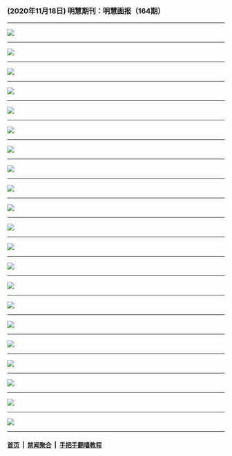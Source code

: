 ### (2020年11月18日) 明慧期刊：明慧画报（164期）

---

<img src="http://qikan.minghui.org/mhqkpage/qikanimage/2020/11/17/mhhb-164-a4-read-online1.png"/><hr/>
<img src="http://qikan.minghui.org/mhqkpage/qikanimage/2020/11/17/mhhb-164-a4-read-online2.png"/><hr/>
<img src="http://qikan.minghui.org/mhqkpage/qikanimage/2020/11/17/mhhb-164-a4-read-online3.png"/><hr/>
<img src="http://qikan.minghui.org/mhqkpage/qikanimage/2020/11/17/mhhb-164-a4-read-online4.png"/><hr/>
<img src="http://qikan.minghui.org/mhqkpage/qikanimage/2020/11/17/mhhb-164-a4-read-online5.png"/><hr/>
<img src="http://qikan.minghui.org/mhqkpage/qikanimage/2020/11/17/mhhb-164-a4-read-online6.png"/><hr/>
<img src="http://qikan.minghui.org/mhqkpage/qikanimage/2020/11/17/mhhb-164-a4-read-online7.png"/><hr/>
<img src="http://qikan.minghui.org/mhqkpage/qikanimage/2020/11/17/mhhb-164-a4-read-online8.png"/><hr/>
<img src="http://qikan.minghui.org/mhqkpage/qikanimage/2020/11/17/mhhb-164-a4-read-online9.png"/><hr/>
<img src="http://qikan.minghui.org/mhqkpage/qikanimage/2020/11/17/mhhb-164-a4-read-online10.png"/><hr/>
<img src="http://qikan.minghui.org/mhqkpage/qikanimage/2020/11/17/mhhb-164-a4-read-online11.png"/><hr/>
<img src="http://qikan.minghui.org/mhqkpage/qikanimage/2020/11/17/mhhb-164-a4-read-online12.png"/><hr/>
<img src="http://qikan.minghui.org/mhqkpage/qikanimage/2020/11/17/mhhb-164-a4-read-online13.png"/><hr/>
<img src="http://qikan.minghui.org/mhqkpage/qikanimage/2020/11/17/mhhb-164-a4-read-online14.png"/><hr/>
<img src="http://qikan.minghui.org/mhqkpage/qikanimage/2020/11/17/mhhb-164-a4-read-online15.png"/><hr/>
<img src="http://qikan.minghui.org/mhqkpage/qikanimage/2020/11/17/mhhb-164-a4-read-online16.png"/><hr/>
<img src="http://qikan.minghui.org/mhqkpage/qikanimage/2020/11/17/mhhb-164-a4-read-online17.png"/><hr/>
<img src="http://qikan.minghui.org/mhqkpage/qikanimage/2020/11/17/mhhb-164-a4-read-online18.png"/><hr/>
<img src="http://qikan.minghui.org/mhqkpage/qikanimage/2020/11/17/mhhb-164-a4-read-online19.png"/><hr/>
<img src="http://qikan.minghui.org/mhqkpage/qikanimage/2020/11/17/mhhb-164-a4-read-online20.png"/><hr/>
<img src="http://qikan.minghui.org/mhqkpage/qikanimage/2020/11/17/mhhb-164-a4-read-online21.png"/><hr/>


#### [首页](../../../..) &nbsp;|&nbsp; [禁闻聚合](https://github.com/gfw-breaker/banned-news) &nbsp;|&nbsp; [手把手翻墙教程](https://github.com/gfw-breaker/guides) 